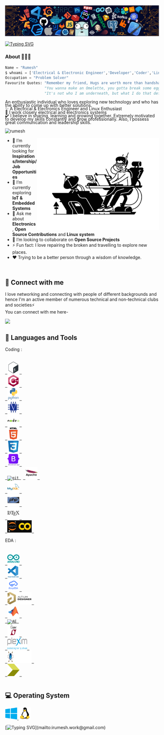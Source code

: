![](https://github.com/iRumesh/iRumesh/blob/main/assets/header_.png)

[![Typing SVG](https://readme-typing-svg.herokuapp.com?font=roboto&color=%23F7C51D&size=20&vCenter=true&height=18&lines=Holà+Amigo%2C+I'm+Rumesh;I'm+an+Engineer.;Thank+you+for+checking+on+my+github)](mailto:irumesh.work@gmail.com)


<!--- # Holà Amigo 👋🏻, I'm [Rumesh](https://irumesh.github.io/)! --->
### About 🙋🏻‍♂️
```python
Name = "Rumesh"
$ whoami = ['Electrical & Electronic Engineer','Developer','Coder','Linux Lover','Noobie']
Occupation = "Problem Solver"
Favourite Quotes: "Remember my friend, Hugs are worth more than handshakes.",
                  "You wanna make an Omelette, you gotta break some eggs."
                  "It's not who I am underneath, but what I do that defines me."
```
<p style = "line-height: 80%">
An enthusiastic individual who loves exploring new technology and who has the ability to come up with better solutions.  <br/>
  ✨ A Electrical & Electronics Engineer and Linux Enthusiast <br/>
  🌱 I work closely electrical and electronics systems <br/>
  ✔️ I believe in sharing, learning and growing together. Extremely motivated to develop my skills constantly and grow professionally. Also, I possess
    great communication and leadership skills.
<br>
</p>


<p align="left"> <img src="https://komarev.com/ghpvc/?username=irumesh&label=Profile%20views&color=32CD32&style=flat" alt="rumesh" /> </p>

<img align="right" alt="Coding" width="400" src="https://github.com/iRumesh/iRumesh/blob/main/assets/cover.png">

- 🌱 I’m currently looking for <b>Inspirations/Intership/Job Opportunities</b>
- 🔭 I’m currently exploring <b>IoT & Embedded Systems</b>
- 💬 Ask me about **Electronics** , **Open Source Contributions** and **Linux system**
- 👯 I’m looking to collaborate on **Open Source Projects** <!-- - 📫 Reach me at : -->
- ⚡ Fun fact: I love repairing the broken and travelling to explore new places.
- ❤️ Trying to be a better person through a wisdom of knowledge. 
<br/>

<!--
## 🚀 My Blogs
I love exploring technology and documenting stuff that I come across and find interesting. Hoping that you will love reading it :)<br><br>
[<img src="https://img.shields.io/badge/Hashnode-2962FF?style=for-the-badge&logo=hashnode&logoColor=white">]()
-->

## 🤝 Connect with me
<p>
I love networking and connecting with people of different backgrounds and hence I'm an active member of numerous technical and non-technical clubs and societies⚡
<br/>
You can connect with me here-
</p>

[<img src="https://img.shields.io/badge/Telegram-2CA5E0?style=for-the-badge&logo=telegram&logoColor=white">](https://t.me/RumeshW)
<!---
[<img src="https://img.shields.io/badge/Gmail-D14836?style=for-the-badge&logo=gmail&logoColor=white">](mailto:)
[<img src="https://img.shields.io/badge/linkedin-%230077B5.svg?&style=for-the-badge&logo=linkedin&logoColor=white">](https://rumesh.is-a.dev/home/404%20Error%20page/index.html)
[<img src="https://img.shields.io/badge/Twitter-1DA1F2?style=for-the-badge&logo=twitter&logoColor=white">](https://rumesh.is-a.dev/home/404%20Error%20page/index.html)
--->
## 🚀 Languages and Tools

Coding : <br />
<p align="left"> 
<code>
<a href="https://www.gnu.org/software/bash/" target="_blank"> <img src="https://github.com/iRumesh/iRumesh/blob/main/assets/bash-original.svg" alt="bash" width="40" height="40"/> </a> 
<a href="https://www.w3schools.com/cpp/" target="_blank"> <img src="https://github.com/iRumesh/iRumesh/blob/main/assets/cplusplus-original.svg" alt="cplusplus" width="40" height="40"/> </a>
<a href="https://www.python.org" target="_blank"> <img src="https://github.com/iRumesh/iRumesh/blob/main/assets/python-original-wordmark.svg" alt="python" width="40" height="40"/> </a> 
<a href="https://www.verilog.com/" target="_blank"> <img src="https://github.com/iRumesh/iRumesh/blob/main/assets/verilog.svg" alt="verilog" width="40" height="40"/> </a> 
<a href="https://nodejs.org" target="_blank"> <img src="https://github.com/iRumesh/iRumesh/blob/main/assets/nodejs-original-wordmark.svg" alt="nodejs" width="40" height="40"/> </a> 
<a href="https://www.w3.org/html/" target="_blank"> <img src="https://github.com/iRumesh/iRumesh/blob/main/assets/html5-original-wordmark.svg" alt="html5" width="40" height="40"/> </a> 
<a href="https://www.w3schools.com/css/" target="_blank"> <img src="https://github.com/iRumesh/iRumesh/blob/main/assets/css3-original.svg" alt="css3" width="40" height="40"/> </a>   
<a href="https://getbootstrap.com" target="_blank"> <img src="https://github.com/iRumesh/iRumesh/blob/main/assets/bootstrap-original-wordmark.svg" alt="bootstrap" width="40" height="40"/> </a>  
<a href="https://git-scm.com/" target="_blank"> <img src="https://www.vectorlogo.zone/logos/git-scm/git-scm-icon.svg" alt="git" width="40" height="40"/> </a> <a 
<a href="https://www.apache.org/" target="_blank"> <img src="https://github.com/iRumesh/iRumesh/blob/main/assets/apache-original-wordmark.svg" alt="apache" width="40" height="40"/> </a> 
<a href="https://www.mysql.com/" target="_blank"> <img src="https://github.com/iRumesh/iRumesh/blob/main/assets/mysql-original-wordmark.svg" alt="mysql" width="40" height="40"/> </a> 
<a href="https://www.php.net" target="_blank"> <img src="https://github.com/iRumesh/iRumesh/blob/main/assets/php-original.svg" alt="php" width="40" height="40"/> </a> 
<a href="https://www.latex-project.org/" target="_blank"> <img src="https://github.com/iRumesh/iRumesh/blob/main/assets/latex-original.svg" alt="latex" width="40" height="40"/> </a> 
<a href="https://colab.research.google.com/" target="_blank"> <img src="https://github.com/iRumesh/iRumesh/blob/main/assets/Jupyter.webp" alt="GC_JNP" width="80" height="40"/> </a> </code>

EDA :<br />
<p align="left"> <code>
<a href="https://www.arduino.cc/" target="_blank"> <img src="https://github.com/iRumesh/iRumesh/blob/main/assets/arduino-original-wordmark.svg" alt="arduino" width="40" height="40"/> </a> 
<a href="[https://www.gnu.org/software/bash/](https://code.visualstudio.com/)" target="_blank"> <img src="https://github.com/iRumesh/iRumesh/blob/main/assets/vscode-original-wordmark.svg" alt="vscode" width="40" height="40"/> </a> 
<a href="https://easyeda.com/" target="_blank"> <img src="https://github.com/iRumesh/iRumesh/blob/main/assets/easyeda.png" alt="easyeda" width="40" height="40"/> </a> 
<a href="https://www.altium.com/altium-designer/" target="_blank"> <img src="https://github.com/iRumesh/iRumesh/blob/main/assets/Altium%20Designer%201.svg" alt="Altium Designer" width="80" height="40"/> </a> 
<a href="https://www.mathworks.com/products/matlab.html" target="_blank"> <img src="https://github.com/iRumesh/iRumesh/blob/main/assets/matlab-original.svg" alt="matlab" width="40" height="40"/> </a> 
<a href="https://www.autodesk.com/solutions/electrical-design" target="_blank"> <img src="https://github.com/iRumesh/iRumesh/blob/main/assets/acade.ico" alt="AE" width="40" height="40"/> </a> 
<a href="https://www.analog.com/en/design-center/design-tools-and-calculators/ltspice-simulator.html" target="_blank"> <img src="https://github.com/iRumesh/iRumesh/blob/main/assets/ltspice.png" alt="LTSpice" width="40" height="40"/> </a> 
<a href="https://www.plexim.com/products/plecs" target="_blank"> <img src="https://github.com/iRumesh/iRumesh/blob/main/assets/plexim.png" alt="PLECS" width="65" height="40"/> </a> 
<a href="https://www.labcenter.com/" target="_blank"> <img src="https://github.com/iRumesh/iRumesh/blob/main/assets/proteus-logo-with-text.png" alt="proteus" width="80" height="40"/> </a> 
<a href="https://www.xilinx.com/content/dam/xilinx/support/documents/sw_manuals/xilinx14_7/irn.pdf" target="_blank"> <img src="https://github.com/iRumesh/iRumesh/blob/main/assets/Xilinx ISE.png" alt="Xilinx ISE" width="40" height="40"/> </a> 

</p></code>


## 💻 Operating System
<p align="left">
<a href="" target="_blank"> <img src="https://github.com/iRumesh/iRumesh/blob/main/assets/windows8-original.svg" alt="" width="40" height="40"/> </a> 
<a href="" target="_blank"> <img src="https://github.com/iRumesh/iRumesh/blob/main/assets/linux-original.svg" alt="" width="40" height="40"/> </a> 
<!--- <a href="" target="_blank"> <img src="https://github.com/iRumesh/iRumesh/blob/main/assets/tails-logo-square-notagline.svg" alt="" width="40" height="40"/> </a> -->
</p>

<!---
iRumesh/iRumesh is a ✨ special ✨ repository because its `README.md` (this file) appears on your GitHub profile.
You can click the Preview link to take a look at your changes.
--->

[![Typing SVG](https://readme-typing-svg.herokuapp.com?font=roboto&color=F70000&size=25&vCenter=true&height=20&lines=Adiós!)](mailto:irumesh.work@gmail.com)
